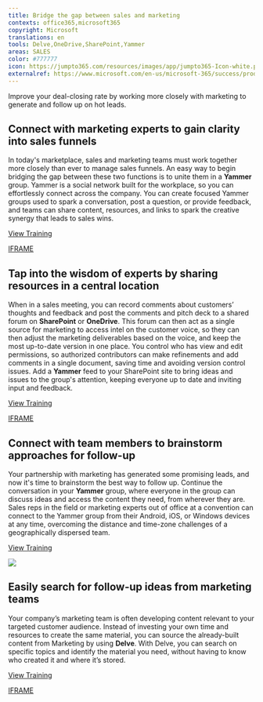 ```yaml
---
title: Bridge the gap between sales and marketing
contexts: office365,microsoft365
copyright: Microsoft
translations: en
tools: Delve,OneDrive,SharePoint,Yammer
areas: SALES
color: #777777
icon: https://jumpto365.com/resources/images/app/jumpto365-Icon-white.png
externalref: https://www.microsoft.com/en-us/microsoft-365/success/productivitylibrary/bridge-the-gap-between-sales-and-marketing
---
```

Improve your deal-closing rate by working more closely with marketing to generate and follow up on hot leads.


## Connect with marketing experts to gain clarity into sales funnels

In today's marketplace, sales and marketing teams must work together more closely than ever to manage sales funnels. An easy way to begin bridging the gap between these two functions is to unite them in a **Yammer** group. Yammer is a social network built for the workplace, so you can effortlessly connect across the company. You can create focused Yammer groups used to spark a conversation, post a question, or provide feedback, and teams can share content, resources, and links to spark the creative synergy that leads to sales wins.

[View Training](https://support.office.com/article/Say-hello-to-Yammer-02AC514E-CF1D-4060-9CDE-6038CA812EDE)

[IFRAME](https://www.microsoft.com/en-us/videoplayer/embed/RE1TRuX)

## Tap into the wisdom of experts by sharing resources in a central location

When in a sales meeting, you can record comments about customers’ thoughts and feedback and post the comments and pitch deck to a shared forum on **SharePoint** or **OneDrive**. This forum can then act as a single source for marketing to access intel on the customer voice, so they can then adjust the marketing deliverables based on the voice, and keep the most up-to-date version in one place. You control who has view and edit permissions, so authorized contributors can make refinements and add comments in a single document, saving time and avoiding version control issues. Add a **Yammer** feed to your SharePoint site to bring ideas and issues to the group's attention, keeping everyone up to date and inviting input and feedback.

[View Training](https://support.office.com/article/Collaborate-with-team-content-using-SharePoint-Online-2dd9aeff-7749-4b78-9696-eb0f6267f1f5)

[IFRAME](https://www.microsoft.com/en-us/videoplayer/embed/RE1UCma)

## Connect with team members to brainstorm approaches for follow-up

Your partnership with marketing has generated some promising leads, and now it's time to brainstorm the best way to follow up. Continue the conversation in your **Yammer** group, where everyone in the group can discuss ideas and access the content they need, from wherever they are. Sales reps in the field or marketing experts out of office at a convention can connect to the Yammer group from their Android, iOS, or Windows devices at any time, overcoming the distance and time-zone challenges of a geographically dispersed team.

[View Training](https://support.office.com/article/Set-up-Yammer-to-stay-connected-with-your-network-on-your-mobile-phone-1bbd7c52-0207-4b50-a1b7-c0184c75a66a)

![](http://img-prod-cms-rt-microsoft-com.akamaized.net/cms/api/am/imageFileData/RE1NLLP?ver=8eb3)

## Easily search for follow-up ideas from marketing teams

Your company’s marketing team is often developing content relevant to your targeted customer audience. Instead of investing your own time and resources to create the same material, you can source the already-built content from Marketing by using **Delve**. With Delve, you can search on specific topics and identify the material you need, without having to know who created it and where it’s stored.

[View Training](https://support.office.com/article/How-can-I-find-people-and-information-in-Office-Delve-5b8bffdd-a50a-430a-8570-09b39481887c)

[IFRAME](https://www.microsoft.com/en-us/videoplayer/embed/RE1TjR0)

